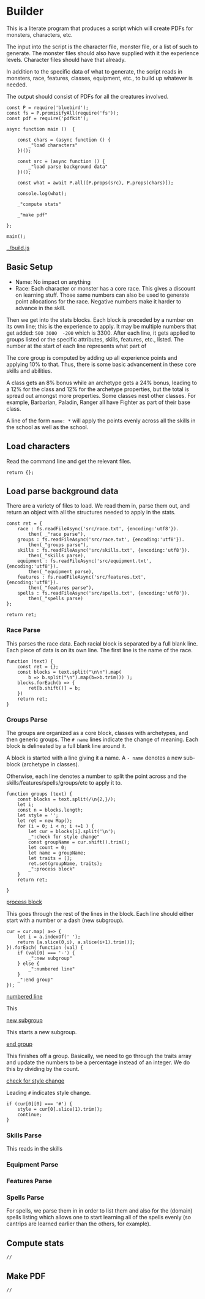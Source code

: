 # Builder

This is a literate program that produces a script which will create PDFs for
monsters, characters, etc. 

The input into the script is the character file, monster file, or a list of
such to generate. The monster files should also have supplied with it the
experience levels. Character files should have that already. 

In addition to the specific data of what to generate, the script reads in
monsters, race, features, classes, equipment, etc., to build up whatever is
needed. 

The output should consist of PDFs for all the creatures involved.

    const P = require('bluebird');
    const fs = P.promisifyAll(require('fs'));
    const pdf = require('pdfkit');

    async function main ()  {

        const chars = (async function () {
            _"load characters"
        })();

        const src = (async function () {
            _"load parse background data"
        })();

        const what = await P.all([P.props(src), P.props(chars)]);

        console.log(what);

        _"compute stats"

        _"make pdf"

    };

    main();


[../build.js](# "save:| jshint")


## Basic Setup

* Name: No impact on anything
* Race: Each character or monster has a core race. This gives a discount on learning
stuff. Those same numbers can also be used to generate point allocations for
the race. Negative numbers make it harder to advance in the skill. 

Then we get into the stats blocks. Each block is preceded by a number on its
own line; this is the experience to apply. It may be multiple numbers that
get added: `500 3000  -200` which is 3300. 
After each line, it gets applied to groups listed or the specific
attributes, skills, features, etc., listed. The number at the start of each
line represents what part of 

The core group is computed by adding up all experience points and applying 10%
to that. Thus, there is some basic advancement in these core skills and
abilities. 

A class gets an 8% bonus while an archetype gets a 24% bonus, leading to a 12%
for the class and 12% for the archetype properties, but the total is spread
out amongst more properties. Some classes nest other classes. For example,
Barbarian, Paladin, Ranger all have Fighter as part of their base
class. 

A line of the form `name: *`  will apply the points evenly across all the
skills in the school as well as the school. 


## Load characters

Read the command line and get the relevant files. 


    return {};


## Load parse background data

There are a variety of files to load. We read them in, parse them out, and
return an object with all the structures needed to apply in the stats.  


    const ret = {
        race : fs.readFileAsync('src/race.txt', {encoding:'utf8'}).
            then( _"race parse"), 
        groups : fs.readFileAsync('src/race.txt', {encoding:'utf8'}).
            then(_"groups parse"),
        skills : fs.readFileAsync('src/skills.txt', {encoding:'utf8'}).
            then(_"skills parse),
        equipment : fs.readFileAsync('src/equipment.txt', {encoding:'utf8'}).
            then(_"equipment parse),
        features : fs.readFileAsync('src/features.txt', {encoding:'utf8'}).
            then(_"features parse"),
        spells : fs.readFileAsync('src/spells.txt', {encoding:'utf8'}).
            then(_"spells parse)
    };

    return ret;

### Race Parse

This parses the race data. Each racial block is separated by a full blank
line. Each piece of data is on its own line. The first line is the name of the
race. 

    function (text) {
        const ret = {};
        const blocks = text.split("\n\n").map(
            b => b.split("\n").map(b=>b.trim()) );
        blocks.forEach(b => {
            ret[b.shift()] = b;
        })
        return ret;
    }
    

### Groups Parse

The groups are organized as a core block, classes with archetypes, and then
generic groups. The `# name` lines indicate the change of meaning. Each block
is delineated by a full blank line around it. 

A block is started with a line giving it a name. A `- name` denotes a new
sub-block (archetype in classes). 

Otherwise, each line denotes a number to split the point across and the
skills/features/spells/groups/etc to apply it to. 

    function groups (text) {
        const blocks = text.split(/\n{2,}/);
        let i;
        const n = blocks.length;
        let style = '';
        let ret = new Map();
        for (i = 0; i < n; i +=1 ) {
            let cur = blocks[i].split('\n');
            _":check for style change"
            const groupName = cur.shift().trim(); 
            let count = 0;
            let name = groupName;
            let traits = [];
            ret.set(groupName, traits);
            _":process block"
        }
        return ret; 

    }

[process block]()

This goes through the rest of the lines in the block. Each line should either
start with a number or a dash (new subgroup). 

    cur = cur.map( a=> {
        let i = a.indexOf(' ');
        return [a.slice(0,i), a.slice(i+1).trim()];
    }).forEach( function (val) {
        if (val[0] === '-') {
            _":new subgroup"
        } else {
            _":numbered line"
        }
        _":end group"
    });
                     

[numbered line]()

This 

[new subgroup]()

This starts a new subgroup. 


[end group]()

This finishes off a group. Basically, we need to go through the traits array
and update the numbers to be a percentage instead of an integer. We do this by
dividing by the count. 
    
[check for style change]()

Leading `#` indicates style change. 

    if (cur[0][0] === '#') {
        style = cur[0].slice(1).trim();
        continue;
    }

### Skills Parse

This reads in the skills 

### Equipment Parse

### Features Parse

### Spells Parse

For spells, we parse them in in order to list them and also for the (domain)
spells listing which allows one to start learning all of the spells evenly (so
cantrips are learned earlier than the others, for example). 


## Compute stats



    //


## Make PDF

    //

